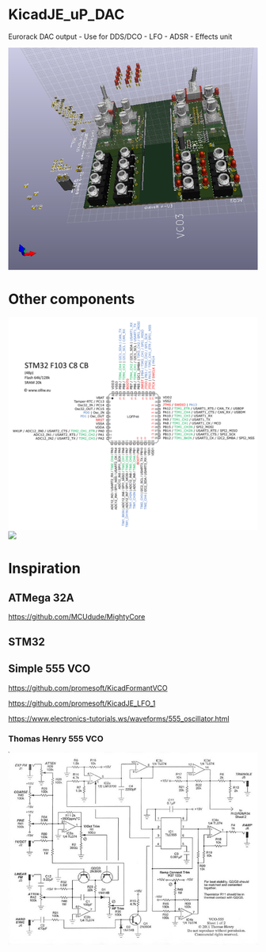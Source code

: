 # KicadJE_uP_DAC
Eurorack DAC output - Use for DDS/DCO - LFO - ADSR - Effects unit

![](KicadJE_uP_DAC_Top1.png)



# Other components
![](stm32f103c8cb-pinlayout-wp01.jpg)
![](https://camo.githubusercontent.com/178242e7684d9ab642e0c43fcb64b3a0bcb5c289/68747470733a2f2f692e696d6775722e636f6d2f4b3334785a62342e6a7067)
# Inspiration
## ATMega 32A
https://github.com/MCUdude/MightyCore
## STM32

## Simple 555 VCO
https://github.com/promesoft/KicadFormantVCO

https://github.com/promesoft/KicadJE_LFO_1

https://www.electronics-tutorials.ws/waveforms/555_oscillator.html

### Thomas Henry 555 VCO
![](TH_vco555_0001.jpg)
